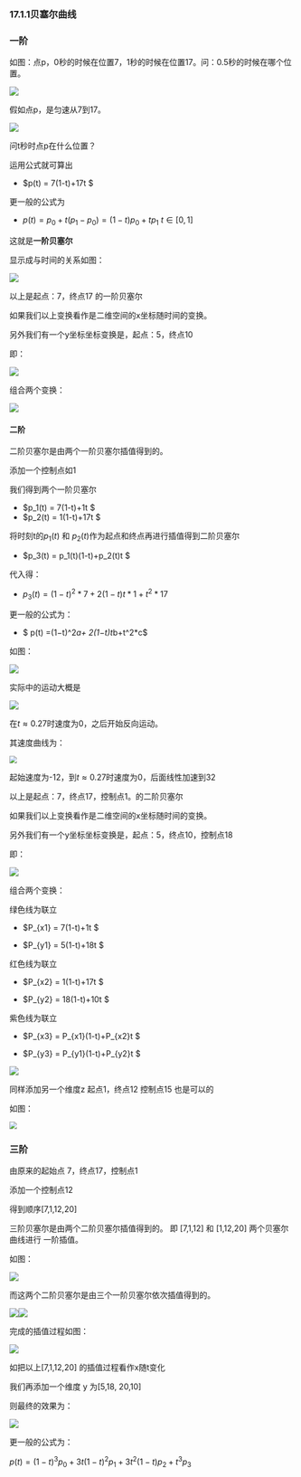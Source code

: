### 17.1.1贝塞尔曲线

### 一阶

如图：点p，0秒的时候在位置7，1秒的时候在位置17。问：0.5秒的时候在哪个位置。

![](pic/1.png)

假如点p，是匀速从7到17。

![](pic/2.gif)

问t秒时点p在什么位置？

运用公式就可算出

* $p(t) = 7(1-t)+17t $

更一般的公式为

* $p(t) = p_0 + t(p_1-p_0) = (1-t)p_0 + t p_1$  $t \in [0,1]$

这就是**一阶贝塞尔**

显示成与时间的关系如图：

![](pic/3.gif)

以上是起点：7，终点17 的一阶贝塞尔

如果我们以上变换看作是二维空间的x坐标随时间的变换。

另外我们有一个y坐标坐标变换是，起点：5，终点10

即：

![](pic/9.gif)

组合两个变换：

![](pic/10.gif)

#### 二阶

二阶贝塞尔是由两个一阶贝塞尔插值得到的。

添加一个控制点如1

我们得到两个一阶贝塞尔  

*  $p_1(t) = 7(1-t)+1t $
*  $p_2(t) = 1(1-t)+17t $

将时刻t的$p_1(t)$ 和 $p_2(t)$作为起点和终点再进行插值得到二阶贝塞尔

* $p_3(t) = p_1(t)(1-t)+p_2(t)t $

代入得：

* $p_3(t) =(1−t)^2*7+ 2(1−t)t*1+t^2*17$

更一般的公式为：

* $ p(t)  =(1−t)^2*a+ 2(1−t)t*b+t^2*c$

如图：

![](pic/4.gif)

实际中的运动大概是

![](pic/5.gif)

在$t\approx 0.27$时速度为0，之后开始反向运动。

其速度曲线为：

<img src="pic/6.png" style="zoom:80%;" />

起始速度为-12，到$t\approx 0.27$时速度为0，后面线性加速到32

以上是起点：7，终点17，控制点1。的二阶贝塞尔

如果我们以上变换看作是二维空间的x坐标随时间的变换。

另外我们有一个y坐标坐标变换是，起点：5，终点10，控制点18

即：

![](pic/7.gif)

组合两个变换：

绿色线为联立

* $P_{x1} = 7(1-t)+1t $	

* $P_{y1} = 5(1-t)+18t $	

红色线为联立

* $P_{x2} = 1(1-t)+17t $		

* $P_{y2} = 18(1-t)+10t $		

紫色线为联立

* $P_{x3} = P_{x1}(1-t)+P_{x2}t $		

* $P_{y3} = P_{y1}(1-t)+P_{y2}t $		



![](pic/8.gif)

同样添加另一个维度z 起点1，终点12 控制点15 也是可以的

如图：

<img src="pic/11.png" style="zoom:80%;" />



### 三阶

由原来的起始点 7，终点17，控制点1

添加一个控制点12

得到顺序[7,1,12,20]



三阶贝塞尔是由两个二阶贝塞尔插值得到的。 即 [7,1,12] 和 [1,12,20] 两个贝塞尔曲线进行 一阶插值。

如图：

![](pic/13.gif)

而这两个二阶贝塞尔是由三个一阶贝塞尔依次插值得到的。

![](pic/14.gif)![](pic/15.gif)

完成的插值过程如图：

![](pic/12.gif)

如把以上[7,1,12,20] 的插值过程看作x随t变化

我们再添加一个维度 y 为[5,18, 20,10]

则最终的效果为：

![](pic/16.gif)

更一般的公式为：

$p(t) = (1−t)^3p_0+ 3t(1−t)^2p_1+ 3t^2(1−t)p_2+t^3p_3$





















